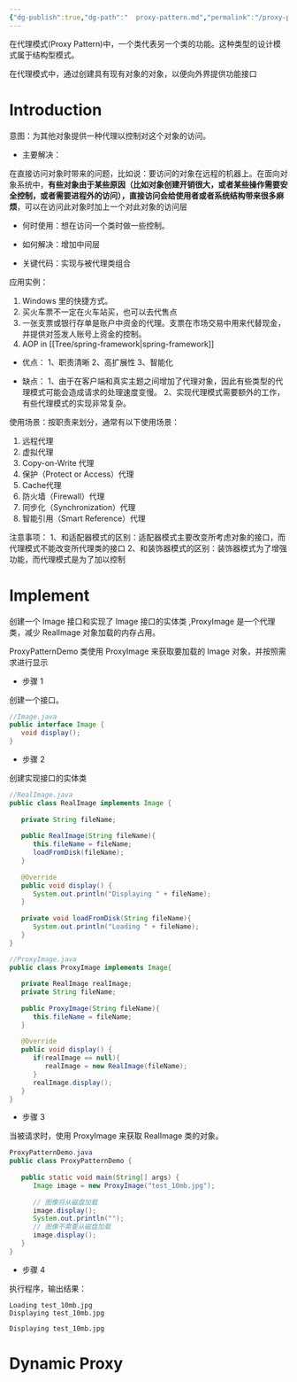 ```yaml
---
{"dg-publish":true,"dg-path":"  proxy-pattern.md","permalink":"/proxy-pattern/","tags":["CS/design-patterns/structural-patterns"],"created":"2022-08-16T15:16:19.644+08:00","updated":"2023-08-27T04:46:54.392+08:00"}
---
```



在代理模式(Proxy Pattern)中，一个类代表另一个类的功能。这种类型的设计模式属于结构型模式。

在代理模式中，通过创建具有现有对象的对象，以便向外界提供功能接口

# Introduction

意图：为其他对象提供一种代理以控制对这个对象的访问。

- 主要解决：

在直接访问对象时带来的问题，比如说：要访问的对象在远程的机器上。在面向对象系统中，**有些对象由于某些原因（比如对象创建开销很大，或者某些操作需要安全控制，或者需要进程外的访问），直接访问会给使用者或者系统结构带来很多麻烦**，可以在访问此对象时加上一个对此对象的访问层

- 何时使用：想在访问一个类时做一些控制。

- 如何解决：增加中间层

- 关键代码：实现与被代理类组合

应用实例：
 1. Windows 里的快捷方式。
 2. 买火车票不一定在火车站买，也可以去代售点
 3. 一张支票或银行存单是账户中资金的代理。支票在市场交易中用来代替现金，并提供对签发人账号上资金的控制。
 4. AOP in [[Tree/spring-framework\|spring-framework]]

- 优点： 1、职责清晰  2、高扩展性  3、智能化

- 缺点： 1、由于在客户端和真实主题之间增加了代理对象，因此有些类型的代理模式可能会造成请求的处理速度变慢。 2、实现代理模式需要额外的工作，有些代理模式的实现非常复杂。

使用场景：按职责来划分，通常有以下使用场景：
 
1. 远程代理 
2. 虚拟代理 
3. Copy-on-Write 代理 
4. 保护（Protect or Access）代理 
5. Cache代理
6. 防火墙（Firewall）代理 
7. 同步化（Synchronization）代理
8. 智能引用（Smart Reference）代理

注意事项： 1、和适配器模式的区别：适配器模式主要改变所考虑对象的接口，而代理模式不能改变所代理类的接口  2、和装饰器模式的区别：装饰器模式为了增强功能，而代理模式是为了加以控制

# Implement

创建一个 Image 接口和实现了 Image 接口的实体类 ,ProxyImage 是一个代理类，减少 RealImage 对象加载的内存占用。

ProxyPatternDemo 类使用 ProxyImage 来获取要加载的 Image 对象，并按照需求进行显示

- 步骤 1

创建一个接口。
```java
//Image.java
public interface Image {
   void display();
}
```
- 步骤 2

创建实现接口的实体类

```java
//RealImage.java
public class RealImage implements Image {
 
   private String fileName;
 
   public RealImage(String fileName){
      this.fileName = fileName;
      loadFromDisk(fileName);
   }
 
   @Override
   public void display() {
      System.out.println("Displaying " + fileName);
   }
 
   private void loadFromDisk(String fileName){
      System.out.println("Loading " + fileName);
   }
}
```
```java
//ProxyImage.java
public class ProxyImage implements Image{
 
   private RealImage realImage;
   private String fileName;
 
   public ProxyImage(String fileName){
      this.fileName = fileName;
   }
 
   @Override
   public void display() {
      if(realImage == null){
         realImage = new RealImage(fileName);
      }
      realImage.display();
   }
}
```
- 步骤 3

当被请求时，使用 ProxyImage 来获取 RealImage 类的对象。
```java
ProxyPatternDemo.java
public class ProxyPatternDemo {
   
   public static void main(String[] args) {
      Image image = new ProxyImage("test_10mb.jpg");
 
      // 图像将从磁盘加载
      image.display(); 
      System.out.println("");
      // 图像不需要从磁盘加载
      image.display();  
   }
}
```
- 步骤 4

执行程序，输出结果：
```
Loading test_10mb.jpg
Displaying test_10mb.jpg

Displaying test_10mb.jpg
```


# Dynamic Proxy